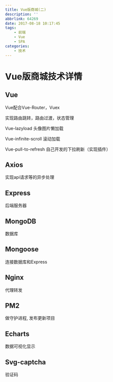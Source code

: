 ```yaml
---
title: Vue版商城(二)
description: ''
abbrlink: 64269
date: 2017-08-18 10:17:45
tags: 
    - 前端
    - Vue
    - SPA
categories:
    - 技术
---
```



# Vue版商城技术详情



## Vue

Vue配合Vue-Router，Vuex

实现路由跳转，路由过渡，状态管理


Vue-lazyload
头像图片懒加载


Vue-infinite-scroll
滚动加载


Vue-pull-to-refresh
自己开发的下拉刷新（实现插件）



## Axios 

实现api请求等的异步处理


## Express

后端服务器


## MongoDB

数据库



## Mongoose

连接数据库和Express





## Nginx

代理转发


## PM2

做守护进程, 发布更新项目


## Echarts

数据可视化显示



## Svg-captcha

验证码